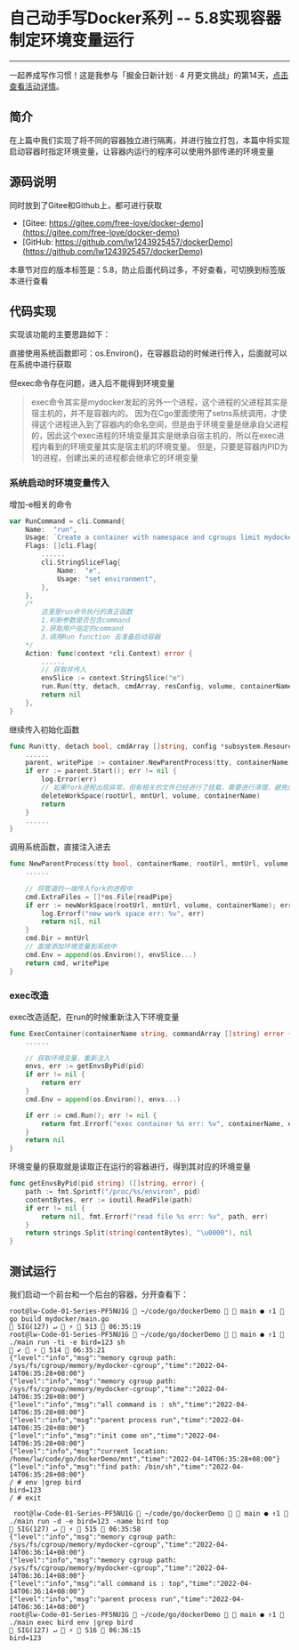 # 自己动手写Docker系列 -- 5.8实现容器制定环境变量运行
***

一起养成写作习惯！这是我参与「掘金日新计划 · 4 月更文挑战」的第14天，[点击查看活动详情](https://juejin.cn/post/7080800226365145118)。

## 简介
在上篇中我们实现了将不同的容器独立进行隔离，并进行独立打包，本篇中将实现启动容器时指定环境变量，让容器内运行的程序可以使用外部传递的环境变量

## 源码说明
同时放到了Gitee和Github上，都可进行获取

- [Gitee: https://gitee.com/free-love/docker-demo](https://gitee.com/free-love/docker-demo)
- [GitHub: https://github.com/lw1243925457/dockerDemo](https://github.com/lw1243925457/dockerDemo)

本章节对应的版本标签是：5.8，防止后面代码过多，不好查看，可切换到标签版本进行查看

## 代码实现
实现该功能的主要思路如下：

直接使用系统函数即可：os.Environ()，在容器启动的时候进行传入，后面就可以在系统中进行获取

但exec命令存在问题，进入后不能得到环境变量

> exec命令其实是mydocker发起的另外一个进程，这个进程的父进程其实是宿主机的，并不是容器内的。
> 因为在Cgo里面使用了setns系统调用，才使得这个进程进入到了容器内的命名空间，但是由于环境变量是继承自父进程的，因此这个exec进程的环境变量其实是继承自宿主机的，所以在exec进程内看到的环境变量其实是宿主机的环境变量。
> 但是，只要是容器内PID为1的进程，创建出来的进程都会继承它的环境变量

 
### 系统启动时环境变量传入
增加-e相关的命令

```go
var RunCommand = cli.Command{
	Name:  "run",
	Usage: `Create a container with namespace and cgroups limit mydocker run -ti [command]`,
	Flags: []cli.Flag{
		......
		cli.StringSliceFlag{
			Name:  "e",
			Usage: "set environment",
		},
	},
	/*
		这里是run命令执行的真正函数
		1.判断参数是否包含command
		2.获取用户指定的command
		3.调用Run function 去准备启动容器
	*/
	Action: func(context *cli.Context) error {
		......
		// 获取并传入
		envSlice := context.StringSlice("e")
		run.Run(tty, detach, cmdArray, resConfig, volume, containerName, envSlice)
		return nil
	},
}
```

继续传入初始化函数

```go
func Run(tty, detach bool, cmdArray []string, config *subsystem.ResourceConfig, volume, containerName string, envSlice []string) {
	......
	parent, writePipe := container.NewParentProcess(tty, containerName, rootUrl, mntUrl, volume, envSlice)
	if err := parent.Start(); err != nil {
		log.Error(err)
		// 如果fork进程出现异常，但有相关的文件已经进行了挂载，需要进行清理，避免后面运行报错时，需要手工清理
		deleteWorkSpace(rootUrl, mntUrl, volume, containerName)
		return
	}
	......
}
```

调用系统函数，直接注入进去

```go
func NewParentProcess(tty bool, containerName, rootUrl, mntUrl, volume string, envSlice []string) (*exec.Cmd, *os.File) {
	......
	
	// 将管道的一端传入fork的进程中
	cmd.ExtraFiles = []*os.File{readPipe}
	if err := newWorkSpace(rootUrl, mntUrl, volume, containerName); err != nil {
		log.Errorf("new work space err: %v", err)
		return nil, nil
	}
	cmd.Dir = mntUrl
	// 直接添加环境变量到系统中
	cmd.Env = append(os.Environ(), envSlice...)
	return cmd, writePipe
}
```

### exec改造
exec改造适配，在run的时候重新注入下环境变量

```go
func ExecContainer(containerName string, commandArray []string) error {
	......

	// 获取环境变量，重新注入
	envs, err := getEnvsByPid(pid)
	if err != nil {
		return err
	}
	cmd.Env = append(os.Environ(), envs...)

	if err := cmd.Run(); err != nil {
		return fmt.Errorf("exec container %s err: %v", containerName, err)
	}
	return nil
}
```

环境变量的获取就是读取正在运行的容器进行，得到其对应的环境变量

```go
func getEnvsByPid(pid string) ([]string, error) {
	path := fmt.Sprintf("/proc/%s/environ", pid)
	contentBytes, err := ioutil.ReadFile(path)
	if err != nil {
		return nil, fmt.Errorf("read file %s err: %v", path, err)
	}
	return strings.Split(string(contentBytes), "\u0000"), nil
}
```

## 测试运行
我们启动一个前台和一个后台的容器，分开查看下：

```shell
root@lw-Code-01-Series-PF5NU1G  ~/code/go/dockerDemo   main ● ↑1  go build mydocker/main.go                                                                               SIG(127) ↵  ⚡  513  06:35:19
root@lw-Code-01-Series-PF5NU1G  ~/code/go/dockerDemo   main ● ↑1  ./main run -ti -e bird=123 sh                                                                                    ✔  ⚡  514  06:35:21
{"level":"info","msg":"memory cgroup path: /sys/fs/cgroup/memory/mydocker-cgroup","time":"2022-04-14T06:35:28+08:00"}
{"level":"info","msg":"memory cgroup path: /sys/fs/cgroup/memory/mydocker-cgroup","time":"2022-04-14T06:35:28+08:00"}
{"level":"info","msg":"all command is : sh","time":"2022-04-14T06:35:28+08:00"}
{"level":"info","msg":"parent process run","time":"2022-04-14T06:35:28+08:00"}
{"level":"info","msg":"init come on","time":"2022-04-14T06:35:28+08:00"}
{"level":"info","msg":"current location: /home/lw/code/go/dockerDemo/mnt","time":"2022-04-14T06:35:28+08:00"}
{"level":"info","msg":"find path: /bin/sh","time":"2022-04-14T06:35:28+08:00"}
/ # env |grep bird
bird=123
/ # exit

 root@lw-Code-01-Series-PF5NU1G  ~/code/go/dockerDemo   main ● ↑1  ./main run -d -e bird=123 -name bird top                                                                SIG(127) ↵  ⚡  515  06:35:58
{"level":"info","msg":"memory cgroup path: /sys/fs/cgroup/memory/mydocker-cgroup","time":"2022-04-14T06:36:14+08:00"}
{"level":"info","msg":"memory cgroup path: /sys/fs/cgroup/memory/mydocker-cgroup","time":"2022-04-14T06:36:14+08:00"}
{"level":"info","msg":"all command is : top","time":"2022-04-14T06:36:14+08:00"}
{"level":"info","msg":"parent process run","time":"2022-04-14T06:36:14+08:00"}
root@lw-Code-01-Series-PF5NU1G  ~/code/go/dockerDemo   main ● ↑1  ./main exec bird env |grep bird                                                                         SIG(127) ↵  ⚡  516  06:36:15
bird=123
```